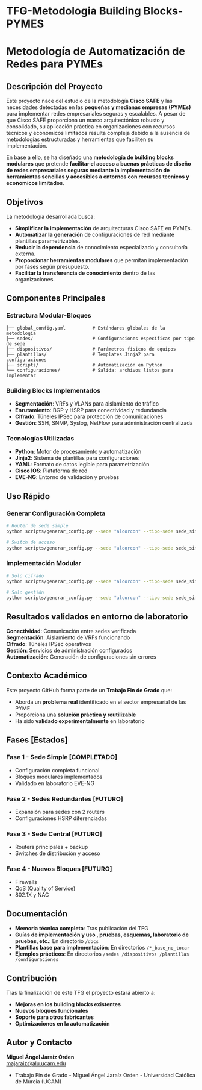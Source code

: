 # TFG-Metodologia Building Blocks-PYMES
# Metodología de Automatización de Redes para PYMEs

## Descripción del Proyecto

Este proyecto nace del estudio de la metodología **Cisco SAFE** y las necesidades detectadas en las **pequeñas y medianas empresas (PYMEs)** para implementar redes empresariales seguras y escalables.
A pesar de que Cisco SAFE proporciona un marco arquitectónico robusto  y consolidado, su aplicación práctica en organizaciones con recursos técnicos y económicos limitados resulta compleja debido a la ausencia de metodologías estructuradas y herramientas que faciliten su implementación.

En base a ello, se ha diseñado una **metodología de building blocks modulares** que pretende **facilitar el acceso a buenas prácticas de diseño de redes empresariales seguras mediante la implementación de herramientas sencillas y accesibles a entornos con recursos tecnicos y economicos limitados**.

## Objetivos

La metodología desarrollada busca:

- **Simplificar la implementación** de arquitecturas Cisco SAFE en PYMEs.
- **Automatizar la generación** de configuraciones de red mediante plantillas parametrizables.
- **Reducir la dependencia** de conocimiento especializado y consultoría externa.
- **Proporcionar herramientas modulares** que permitan implementación por fases según presupuesto.
- **Facilitar la transferencia de conocimiento** dentro de las organizaciones.

## Componentes Principales

### Estructura Modular-Bloques
```
├── global_config.yaml          # Estándares globales de la metodología
├── sedes/                      # Configuraciones específicas por tipo de sede
├── dispositivos/               # Parámetros físicos de equipos
├── plantillas/                 # Templates Jinja2 para configuraciones
├── scripts/                    # Automatización en Python
└── configuraciones/            # Salida: archivos listos para implementar
```

### Building Blocks Implementados

- **Segmentación**: VRFs y VLANs para aislamiento de tráfico
- **Enrutamiento**: BGP y HSRP para conectividad y redundancia
- **Cifrado**: Túneles IPSec para protección de comunicaciones
- **Gestión**: SSH, SNMP, Syslog, NetFlow para administración centralizada

### Tecnologías Utilizadas

- **Python**: Motor de procesamiento y automatización
- **Jinja2**: Sistema de plantillas para configuraciones
- **YAML**: Formato de datos legible para parametrización
- **Cisco IOS**: Plataforma de red 
- **EVE-NG**: Entorno de validación y pruebas

## Uso Rápido

### Generar Configuración Completa
```bash
# Router de sede simple
python scripts/generar_config.py --sede "alcorcon" --tipo-sede sede_simple --dispositivo router_simple

# Switch de acceso
python scripts/generar_config.py --sede "alcorcon" --tipo-sede sede_simple --dispositivo switch_acceso_simple
```

### Implementación Modular
```bash
# Solo cifrado
python scripts/generar_config.py --sede "alcorcon" --tipo-sede sede_simple --dispositivo router_simple --bloque-cifrado

# Solo gestión
python scripts/generar_config.py --sede "alcorcon" --tipo-sede sede_simple --dispositivo router_simple --bloque-gestion
```

## Resultados validados en entorno de laboratorio

**Conectividad**: Comunicación entre sedes verificada  
**Segmentación**: Aislamiento de VRFs funcionando  
**Cifrado**: Túneles IPSec operativos  
**Gestión**: Servicios de administración configurados  
**Automatización**: Generación de configuraciones sin errores  

## Contexto Académico

Este proyecto GitHub forma parte de un **Trabajo Fin de Grado** que:

- Aborda un **problema real** identificado en el sector empresarial de las PYME
- Proporciona una **solución práctica y reutilizable** 
- Ha sido **validado experimentalmente** en laboratorio

## Fases [Estados]

### Fase 1 - Sede Simple [COMPLETADO]
- Configuración completa funcional
- Bloques modulares implementados
- Validado en laboratorio EVE-NG

### Fase 2 - Sedes Redundantes [FUTURO]
- Expansión para sedes con 2 routers
- Configuraciones HSRP diferenciadas

### Fase 3 - Sede Central [FUTURO]
- Routers principales + backup
- Switches de distribución y acceso

### Fase 4 - Nuevos Bloques [FUTURO]
- Firewalls
- QoS (Quality of Service)
- 802.1X y NAC

## Documentación

- **Memoria técnica completa**: Tras publicación del TFG
- **Guías de implementación y uso , pruebas, esquemas, laboratorio de pruebas, etc.**: En directorio `/docs`
- **Plantillas base para implementación**: En directorios `/*_base_no_tocar`
- **Ejemplos prácticos**: En directorios `/sedes /dispositivos /plantillas /configuraciones`

## Contribución

Tras la finalización de este TFG el proyecto estará abierto a:
- **Mejoras en los building blocks existentes**
- **Nuevos bloques funcionales**
- **Soporte para otros fabricantes**
- **Optimizaciones en la automatización**


## Autor y Contacto

**Miguel Ángel Jaraíz Orden**  
majaraiz@alu.ucam.edu  

- Trabajo Fin de Grado - Miguel Ángel Jaraíz Orden - Universidad Católica de Murcia (UCAM)
